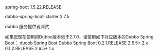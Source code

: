 

spring-boot    1.5.22.RELEASE

dubbo-spring-boot-starter  2.7.5  

 
dubbo  服务提供者测试



 
如果您现在使用的Dubbo版本低于2.7.0，请使用如下对应版本的Dubbo Spring Boot：
duoob Spring Boot		Dubbo	Spring Boot
0.2.1.RELEASE			2.6.5+	2.x
0.1.2.RELEASE			2.6.5+	1.x
 



